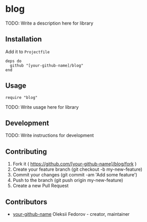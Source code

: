 # blog

TODO: Write a description here for library

## Installation

Add it to `Projectfile`

```crystal
deps do
  github "[your-github-name]/blog"
end
```

## Usage

```crystal
require "blog"
```

TODO: Write usage here for library

## Development

TODO: Write instructions for development

## Contributing

1. Fork it ( https://github.com/[your-github-name]/blog/fork )
2. Create your feature branch (git checkout -b my-new-feature)
3. Commit your changes (git commit -am 'Add some feature')
4. Push to the branch (git push origin my-new-feature)
5. Create a new Pull Request

## Contributors

- [your-github-name](https://github.com/[your-github-name]) Oleksii Fedorov - creator, maintainer
